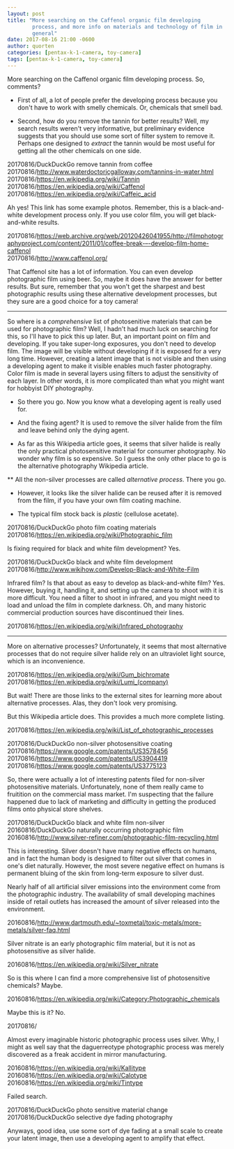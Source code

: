 ```yaml
---
layout: post
title: "More searching on the Caffenol organic film developing
        process, and more info on materials and technology of film in
        general"
date: 2017-08-16 21:00 -0600
author: quorten
categories: [pentax-k-1-camera, toy-camera]
tags: [pentax-k-1-camera, toy-camera]
---
```


More searching on the Caffenol organic film developing process.  So,
comments?

* First of all, a lot of people prefer the developing process because
  you don't have to work with smelly chemicals.  Or, chemicals that
  smell bad.

* Second, how do you remove the tannin for better results?  Well, my
  search results weren't very informative, but preliminary evidence
  suggests that you should use some sort of filter system to remove
  it.  Perhaps one designed to _extract_ the tannin would be most
  useful for getting all the other chemicals on one side.

20170816/DuckDuckGo remove tannin from coffee  
20170816/http://www.waterdoctorjcgalloway.com/tannins-in-water.html  
20170816/https://en.wikipedia.org/wiki/Tannin  
20170816/https://en.wikipedia.org/wiki/Caffenol  
20170816/https://en.wikipedia.org/wiki/Caffeic_acid

Ah yes!  This link has some example photos.  Remember, this is a
black-and-white development process only.  If you use color film, you
will get black-and-white results.

20170816/https://web.archive.org/web/20120426041955/http://filmphotographyproject.com/content/2011/01/coffee-break-–-develop-film-home-caffenol  
20170816/http://www.caffenol.org/

<!-- more -->

That Caffenol site has a lot of information.  You can even develop
photographic film using beer.  So, maybe it does have the answer for
better results.  But sure, remember that you won't get the sharpest
and best photographic results using these alternative development
processes, but they sure are a good choice for a toy camera!

----------

So where is a _comprehensive_ list of photosenitive materials that can
be used for photographic film?  Well, I hadn't had much luck on
searching for this, so I'll have to pick this up later.  But, an
important point on film and developing.  If you take super-long
exposures, you don't need to develop film.  The image will be visible
without developing if it is exposed for a very long time.  However,
creating a latent image that is not visible and then using a
developing agent to make it visible enables much faster photography.
Color film is made in several layers using filters to adjust the
sensitivity of each layer.  In other words, it is more complicated
than what you might want for hobbyist DIY photography.

* So there you go.  Now you know what a developing agent is really
  used for.

* And the fixing agent?  It is used to remove the silver halide from
  the film and leave behind only the dying agent.

* As far as this Wikipedia article goes, it seems that silver halide
  is really the only practical photosensitive material for consumer
  photography.  No wonder why film is so expensive.  So I guess the
  only other place to go is the alternative photography Wikipedia
  article.

** All the non-silver processes are called _alternative process_.
   There you go.

* However, it looks like the silver halide can be reused after it is
  removed from the film, if you have your own film coating machine.

* The typical film stock back is _plastic_ (cellulose acetate).

20170816/DuckDuckGo photo film coating materials  
20170816/https://en.wikipedia.org/wiki/Photographic_film  

Is fixing required for black and white film development?  Yes.

20170816/DuckDuckGo black and white film development  
20170816/http://www.wikihow.com/Develop-Black-and-White-Film

Infrared film?  Is that about as easy to develop as black-and-white
film?  Yes.  However, buying it, handling it, and setting up the
camera to shoot with it is more difficult.  You need a filter to shoot
in infrared, and you might need to load and unload the film in
complete darkness.  Oh, and many historic commercial production
sources have discontinued their lines.

20170816/https://en.wikipedia.org/wiki/Infrared_photography

----------

More on alternative processes?  Unfortunately, it seems that most
alternative processes that do not require silver halide rely on an
ultraviolet light source, which is an inconvenience.

20170816/https://en.wikipedia.org/wiki/Gum_bichromate  
20170816/https://en.wikipedia.org/wiki/Lumi_(company)

But wait!  There are those links to the external sites for learning
more about alternative processes.  Alas, they don't look very
promising.

But this Wikipedia article does.  This provides a much more
complete listing.

20170816/https://en.wikipedia.org/wiki/List_of_photographic_processes

20170816/DuckDuckGo non-silver photosensitive coating  
20170816/https://www.google.com/patents/US3578456  
20170816/https://www.google.com/patents/US3904419  
20170816/https://www.google.com/patents/US3775123

So, there were actually a lot of interesting patents filed for
non-silver photosensitive materials.  Unfortunately, none of them
really came to fruitition on the commercial mass market.  I'm
suspecting that the failure happened due to lack of marketing and
difficulty in getting the produced films onto physical store shelves.

20170816/DuckDuckGo black and white film non-silver  
20160816/DuckDuckGo naturally occurring photographic film  
20160816/http://www.silver-refiner.com/photographic-film-recycling.html

This is interesting.  Silver doesn't have many negative effects on
humans, and in fact the human body is designed to filter out silver
that comes in one's diet naturally.  However, the most severe negative
effect on humans is permanent bluing of the skin from long-term
exposure to silver dust.

Nearly half of all artificial silver emissions into the environment
come from the photographic industry.  The availability of small
developing machines inside of retail outlets has increased the amount
of silver released into the environment.

20160816/http://www.dartmouth.edu/~toxmetal/toxic-metals/more-metals/silver-faq.html

Silver nitrate is an early photographic film material, but it is not
as photosensitive as silver halide.

20160816/https://en.wikipedia.org/wiki/Silver_nitrate

So is this where I can find a more comprehensive list of
photosensitive chemicals?  Maybe.

20160816/https://en.wikipedia.org/wiki/Category:Photographic_chemicals

Maybe this is it?  No.

20170816/

Almost every imaginable historic photographic process uses silver.
Why, I might as well say that the daguerreotype photographic process
was merely discovered as a freak accident in mirror manufacturing.

20160816/https://en.wikipedia.org/wiki/Kallitype  
20160816/https://en.wikipedia.org/wiki/Calotype  
20160816/https://en.wikipedia.org/wiki/Tintype

Failed search.

20170816/DuckDuckGo photo sensitive material change  
20170816/DuckDuckGo selective dye fading photography

Anyways, good idea, use some sort of dye fading at a small scale to
create your latent image, then use a developing agent to amplify that
effect.
